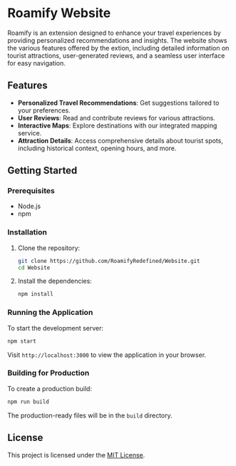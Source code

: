 # Roamify Website

Roamify is an extension designed to enhance your travel experiences by providing personalized recommendations and insights. The website shows the various features offered by the extion, including detailed information on tourist attractions, user-generated reviews, and a seamless user interface for easy navigation.

## Features

- **Personalized Travel Recommendations**: Get suggestions tailored to your preferences.
- **User Reviews**: Read and contribute reviews for various attractions.
- **Interactive Maps**: Explore destinations with our integrated mapping service.
- **Attraction Details**: Access comprehensive details about tourist spots, including historical context, opening hours, and more.

## Getting Started

### Prerequisites

- Node.js
- npm

### Installation

1. Clone the repository:
   ```bash
   git clone https://github.com/RoamifyRedefined/Website.git
   cd Website
   ```

2. Install the dependencies:
   ```bash
   npm install
   ```

### Running the Application

To start the development server:
```bash
npm start
```

Visit `http://localhost:3000` to view the application in your browser.

### Building for Production

To create a production build:
```bash
npm run build
```

The production-ready files will be in the `build` directory.

## License

This project is licensed under the [MIT License](LICENSE).